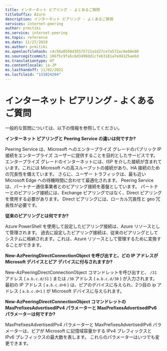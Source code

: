 ```yaml
---
title: インターネット ピアリング - よくあるご質問
titleSuffix: Azure
description: インターネット ピアリング - よくあるご質問
services: internet-peering
author: prmitiki
ms.service: internet-peering
ms.topic: reference
ms.date: 11/27/2019
ms.author: prmitiki
ms.openlocfilehash: c4c58a0550d35575721a1d27ce7a572ac0e00e90
ms.sourcegitcommit: 106f5c9fa5c6d3498dd1cfe63181a7ed4125ae6d
ms.translationtype: HT
ms.contentlocale: ja-JP
ms.lasthandoff: 11/02/2021
ms.locfileid: "131024204"
---
```

# <a name="internet-peering---faqs"></a>インターネット ピアリング - よくあるご質問

一般的な質問については、以下の情報を参照してください。

**インターネット ピアリングと Peering Service の違いは何ですか?**

Peering Service は、Microsoft へのエンタープライズ グレードのパブリック IP 接続をエンタープライズ ユーザーに提供することを目的としたサービスです。 エンタープライズ グレードのインターネットには、ISP を介した接続が含まれています。これには Microsoft への高スループットの接続があり、HA 接続のための冗長性を備えています。 さらに、ユーザー トラフィックは、最も近い Microsoft Edge への待機時間に合わせて最適化されます。 Peering Service は、パートナー通信事業者とのピアリング接続を基盤としています。 パートナーとのピアリング接続には、Exchange ピアリングではなく、Direct ピアリングを使用する必要があります。 Direct ピアリングには、ローカル冗長性と geo 冗長性が必要です。

**従来のピアリングとは何ですか?**

Azure PowerShell を使用して設定したピアリング接続は、Azure リソースとして管理されます。 過去に設定したピアリング接続は、従来のピアリングとしてシステムに格納されます。これは、Azure リソースとして管理するために変換することができます。

**New-AzPeeringDirectConnectionObject を呼び出すと、どの IP アドレスが Microsoft デバイスとピア デバイスに付与されますか?**

New-AzPeeringDirectConnectionObject コマンドレットを呼び出すと、 `/31` アドレス ( `a.b.c.d/31` ) または `/30` アドレス ( `a.b.c.d/30` ) が入力されます。 最初の IP アドレス ( `a.b.c.d+0` ) は、ピアのデバイスに与えられ、2つ目の ip アドレス ( `a.b.c.d+1` ) が Microsoft デバイスに与えられます。

**New-AzPeeringDirectConnectionObject コマンドレットの MaxPrefixesAdvertisedIPv4 パラメーターと MaxPrefixesAdvertisedIPv6 パラメーターは何ですか?**

MaxPrefixesAdvertisedIPv4 パラメーターと MaxPrefixesAdvertisedIPv6 パラメーターは、ピアが Microsoft に記憶域容量かする IPv4 プレフィックスと IPv6 プレフィックスの最大数を表します。 これらのパラメーターはいつでも変更できます。